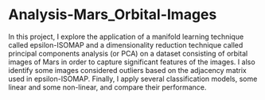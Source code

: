 # Analysis-Mars_Orbital-Images

In this project, I explore the application of a manifold learning technique called epsilon-ISOMAP and
a dimensionality reduction technique called principal components analysis (or PCA) on a dataset
consisting of orbital images of Mars in order to capture significant features of the images. I also
identify some images considered outliers based on the adjacency matrix used in epsilon-ISOMAP.
Finally, I apply several classification models, some linear and some non-linear, and compare their
performance.
